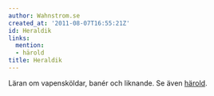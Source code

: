 ```yaml
---
author: Wahnstrom.se
created_at: '2011-08-07T16:55:21Z'
id: Heraldik
links:
  mention:
  - härold
title: Heraldik
---
```


Läran om vapensköldar, banér och liknande. Se även [härold].

  [härold]: härold